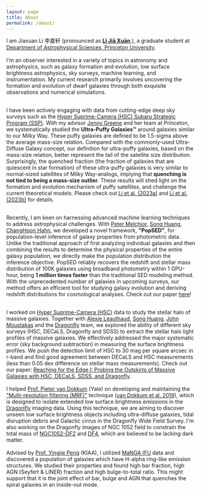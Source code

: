 ```yaml
---
layout: page
title: About
permalink: /about/
---
```


<p>I am Jiaxuan Li 李嘉轩 (pronounced as <a href="https://translate.google.com/#view=home&op=translate&sl=zh-CN&tl=zh-CN&text=李嘉轩"><strong>Lǐ Jiā Xuān</strong> </a>), a graduate student at <a class="princeton_style" href="https://web.astro.princeton.edu">Department of Astrophysical Sciences, Princeton University</a>.
<br>
<br> 
I'm an observer interested in a variety of topics in astronomy and astrophysics, such as galaxy formation and evolution, low surface brightness astrophysics, sky surveys, machine learning, and instrumentation. My current research primarily involves uncovering the formation and evolution of dwarf galaxies through both exquisite observations and numerical simulations. 
<br>
<br>

I have been actively engaging with data from cutting-edge deep sky surveys such as the <a href="https://hsc.mtk.nao.ac.jp">Hyper Suprime-Camera (HSC) Subaru Strategic Program (SSP)</a>. With my advisor <a href="https://web.astro.princeton.edu/people/jenny-greene">Jenny Greene</a> and her team at Princeton, we systematically studied the <b>Ultra-Puffy Galaxies™</b> around galaxies similar to our Milky Way. These puffy galaxies are defined to be 1.5-sigma above the average mass-size relation. Compared with the commonly-used Ultra-Diffuse Galaxy concept, our definition for ultra-puffy galaxies, based on the mass-size relation, better represent the tail of the satellite size distribution. Surprisingly, the quenched fraction (the fraction of galaxies that are quiescent in star formation) of these ultra-puffy galaxies is very similar to normal-sized satellites of Milky Way-analogs, implying that <b>quenching is not tied to being a mass-size outlier</b>. These results will shed light on the formation and evolution mechanism of puffy satellites, and challenge the current theoretical models. Please check out <a href="https://arxiv.org/abs/2210.14994">Li et al. (2023a)</a> and <a href="https://arxiv.org/abs/2302.14108">Li et al. (2023b)</a> for details.
<br>
<br>

Recently, I am keen on harnessing advanced machine learning techniques to address astrophysical challenges. With <a href="https://pmelchior.net/">Peter Melchior</a>, <a href="https://dr-guangtou.github.io/">Song Huang</a>, <a href="https://changhoonhahn.github.io/">ChangHoon Hahn</a>, we developed a novel framework, <b>"PopSED"</b>, for population-level inference of galaxy properties from photometric data. Unlike the traditional approach of first analyzing individual galaxies and then combining the results to determine the physical properties of the entire galaxy population, we directly make the population distribution the inference objective. PopSED reliably recovers the redshift and stellar mass distribution of 100K galaxies using broadband photometry within 1 GPU-hour, being <b>1 million times faster</b> than the traditional SED modeling method. With the unprecedented number of galaxies in upcoming surveys, our method offers an efficient tool for studying galaxy evolution and deriving redshift distributions for cosmological analyses. Check out our paper <a href="https://ui.adsabs.harvard.edu/abs/2023arXiv230916958L/abstract">here</a>!
<br>
<br>

I worked on <a href="https://hsc.mtk.nao.ac.jp">Hyper Suprime-Camera (HSC)</a> data to study the stellar halo of massive galaxies. Together with <a href="https://alexie.sites.ucsc.edu/">Alexie Leauthaud</a>, <a href="http://dr-guangtou.github.io/">Song Huang</a>, <a href="https://moustakas.siena.edu/">John Moustakas</a> and the [Dragonfly](http://dragonflytelescope.org/) team, we explored the ability of different sky surveys (HSC, DECaLS, Dragonfly and SDSS) to extract the stellar halo light profiles of massive galaxies. We effectively addressed the major systematic error (sky background subtraction) in measuring the surface brightness profiles. We push the detection limit of HSC to 30 mag per square arcsec in r-band and find good agreement between DECaLS and HSC measurements (less than 0.05 dex difference on stellar mass measurements). Check out our paper: <a href="https://arxiv.org/abs/2111.03557">Reaching for the Edge I: Probing the Outskirts of Massive Galaxies with HSC, DECaLS, SDSS, and Dragonfly</a>.
<br>
<br>
I helped <a href="https://www.pietervandokkum.com/">Prof. Pieter van Dokkum</a> (Yale) on developing and maintaining the <a href="https://github.com/AstroJacobLi/mrf">"Multi-resolution filtering (MRF)"</a> technique (<a href="https://ui.adsabs.harvard.edu/abs/2019arXiv191012867V/abstract">van Dokkum et al. 2019</a>), which is designed to isolate extended low surface brightness emissions in the <a href="http://dragonflytelescope.org">Dragonfly</a> imaging data. Using this technique, we are aiming to discover unseen low surface brightness objects including ultra-diffuse galaxies, tidal disruption debris and Galactic cirrus in the Dragonfly Wide Field Survey. I'm also working on the Dragonfly images of NGC 1052 field to constrain the total mass of <a href="https://ui.adsabs.harvard.edu/abs/2018Natur.555..629V/abstract">NGC1052-DF2</a> and <a href="https://ui.adsabs.harvard.edu/abs/2019ApJ...874L...5V/abstract">DF4</a>, which are believed to be lacking dark matter.
<br>
<br>
Advised by <a href="http://kiaa.pku.edu.cn/people/yingjie-peng">Prof. Yingjie Peng</a> (KIAA), I utilized <a href="https://www.sdss.org/dr14/manga/">MaNGA IFU</a> data and discovered a population of galaxies which have H-alpha ring-like emission structures. We studied their properties and found high bar fraction, high AGN (Seyfert & LINER) fraction and high bulge-to-total ratio. This might support that it is the joint effect of bar, bulge and AGN that quenches the spiral galaxies in an inside-out mode. 
<br>

<!--
Except for observations, I'm looking forward to working on some theoretical problems. In the first two years of college, I was fascinated by statistical mechanics and non-linear physics. I studied Faraday pattern on the surface of non-newton fluid using a novel data processing approach. More details can be found on <a href="https://astrojacobli.github.io/research/"><strong>Research</strong> </a>. -->



<!-- {% include image.html url="/images/anniversary1.jpg" caption="Me and 120 Anniversary of Peking University" width=300 align="right" %} 

<center>
{% include image.html url="/images/pku-astro.jpg" caption="Peking University Astronomy Family (2017)" width=850 align="center" %}
</center>

I got my Bachelor's degree at <a class="pku_style" href="http://astro.pku.edu.cn ">Department of Astronomy,</a> <a class="pku_style" href="http://pku.edu.cn">Peking University</a> in 2020. I'm currently having a gap year and working at <a href="http://kiaa.pku.edu.cn/">Kavli Institute for Astronomy and Astrophysics, Peking University</a> (KIAA, PKU) as a research assistant. 

--> 